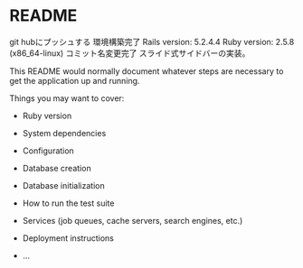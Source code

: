 # README

git hubにプッシュする
環境構築完了
Rails version: 5.2.4.4
Ruby version: 2.5.8 (x86_64-linux)
コミット名変更完了
スライド式サイドバーの実装。

This README would normally document whatever steps are necessary to get the
application up and running.

Things you may want to cover:

* Ruby version

* System dependencies

* Configuration

* Database creation

* Database initialization

* How to run the test suite

* Services (job queues, cache servers, search engines, etc.)

* Deployment instructions

* ...
